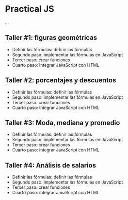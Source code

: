 # Practical JS

...

## Taller #1: figuras geométricas

- Definir las fórmulas: definir las fórmulas
- Segundo paso: implementar las fórmulas en JavaScript
- Tercer paso: crear funciones
- Cuarto paso: integrar JavaScript con HTML

## Taller #2: porcentajes y descuentos

- Definir las fórmulas: definir las fórmulas
- Segundo paso: implementar las fórmulas en JavaScript
- Tercer paso: crear funciones
- Cuarto paso: integrar JavaScript con HTML

## Taller #3: Moda, mediana y promedio

- Definir las fórmulas: definir las fórmulas
- Segundo paso: implementar las fórmulas en JavaScript
- Tercer paso: crear funciones
- Cuarto paso: integrar JavaScript con HTML

## Taller #4: Análisis de salarios

- Definir las fórmulas: definir las fórmulas
- Segundo paso: implementar las fórmulas en JavaScript
- Tercer paso: crear funciones
- Cuarto paso: integrar JavaScript con HTML

